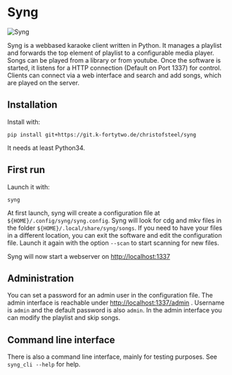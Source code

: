 Syng
====

![Syng](https://raw.githubusercontent.com/christofsteel/syng/master/syng.png)

Syng is a webbased karaoke client written in Python. It manages a
playlist and forwards the top element of playlist to a configurable
media player. Songs can be played from a library or from youtube. Once
the software is started, it listens for a HTTP connection (Default on
Port 1337) for control. Clients can connect via a web interface and
search and add songs, which are played on the server.

Installation
------------

Install with:

    pip install git+https://git.k-fortytwo.de/christofsteel/syng

It needs at least Python34.

First run
---------

Launch it with:

    syng

At first launch, syng will create a configuration file at
`${HOME}/.config/syng/syng.config`. Syng will look for cdg and mkv files
in the folder `${HOME}/.local/share/syng/songs`. If you need to have
your files in a different location, you can exit the software and edit
the configuration file. Launch it again with the option `--scan` to
start scanning for new files.

Syng will now start a webserver on <http://localhost:1337>

Administration
--------------

You can set a password for an admin user in the configuration file. The
admin interface is reachable under <http://localhost:1337/admin> .
Username is `admin` and the default password is also `admin`. In the
admin interface you can modify the playlist and skip songs.

Command line interface
----------------------

There is also a command line interface, mainly for testing purposes. See
`syng_cli --help` for help.
